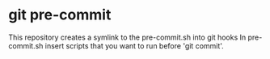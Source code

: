 # git pre-commit
This repository creates a symlink to the pre-commit.sh into git hooks
In pre-commit.sh insert scripts that you want to run before  'git commit'.